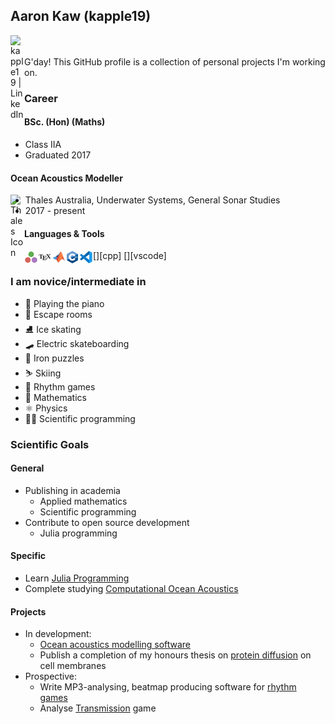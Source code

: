 ## Aaron Kaw (kapple19)

[<img align="left" alt="kapple19 | LinkedIn" width="22px" src="https://cdn.jsdelivr.net/npm/simple-icons@v3/icons/linkedin.svg" />][linkedin]\
\
G'day! This GitHub profile is a collection of personal projects I'm working on.

### Career
#### BSc. (Hon) (Maths)
* Class IIA
* Graduated 2017

#### Ocean Acoustics Modeller
[<img align="left" alt="Thales Icon" width="22px" src="https://upload.wikimedia.org/wikipedia/commons/2/21/Thales_Logo.svg" />][thales]
* Thales Australia, Underwater Systems, General Sonar Studies
* 2017 - present

#### Languages & Tools
[<img align="left" alt="Julia Icon" width="22px" src="https://github.com/vscode-icons/vscode-icons/blob/master/icons/file_type_julia.svg" />][julia]
[<img align="left" alt="LaTeX Icon" width="22px" src="https://github.com/vscode-icons/vscode-icons/blob/master/icons/file_type_light_tex.svg" />][latex]
[<img align="left" alt="Matlab Icon" width="22px" src="https://github.com/vscode-icons/vscode-icons/blob/master/icons/file_type_matlab.svg" />][matlab]
[<img align="left" alt="C++ Icon" width="22px" src="https://github.com/vscode-icons/vscode-icons/blob/master/icons/file_type_cpp3.svg" />][cpp]
[<img align="left" alt="Visual Studio Code Icon" width="22px" src="https://github.com/vscode-icons/vscode-icons/blob/master/icons/file_type_vscode.svg" />][vscode]

### I am novice/intermediate in
* 🎹 Playing the piano
* 🔐 Escape rooms
* ⛸️ Ice skating
* 🛹 Electric skateboarding
* 🧩 Iron puzzles
* ⛷️ Skiing
* 🎵 Rhythm games
* 🥧 Mathematics
* ⚛️ Physics
* 👨‍💻 Scientific programming

### Scientific Goals
#### General
* Publishing in academia
  * Applied mathematics
  * Scientific programming
* Contribute to open source development
  * Julia programming

#### Specific
* Learn [Julia Programming][julia]
* Complete studying [Computational Ocean Acoustics][acoustics_book]

#### Projects
* In development:
  * [Ocean acoustics modelling software][oac]
  * Publish a completion of my honours thesis on [protein diffusion][diffusion] on cell membranes
* Prospective:
  * Write MP3-analysing, beatmap producing software for [rhythm games][osu]
  * Analyse [Transmission][transmission] game

[linkedin]: https://www.linkedin.com/in/aaron-kaw-392033b3/

[thales]: https://www.google.com/url?sa=t&rct=j&q=&esrc=s&source=web&cd=&ved=2ahUKEwiBjbiThv3sAhUszzgGHcTAB_wQFjAAegQICBAD&url=https%3A%2F%2Fwww.thalesgroup.com%2Fen%2Fcountries%2Fasia-pacific%2Faustralia&usg=AOvVaw0o4ME_CLs4zcheYAOAFiCH

[acoustics_book]: https://books.google.com.au/books/about/Computational_Ocean_Acoustics.html?id=eYyD6kTE8lsC&redir_esc=y

[julia]: https://julialang.org/
[oac]: https://github.com/kapple19/OceanAcoustics.jl

[diffusion]: https://github.com/kapple19/ProteinDiffusion.jl

[transmission]: https://play.google.com/store/apps/details?id=com.lojugames.games.transmission&hl=en&gl=US

[osu]: https://osu.ppy.sh/home

[matlab]: https://au.mathworks.com/products/matlab.html

[latex]: https://www.latex-project.org/
